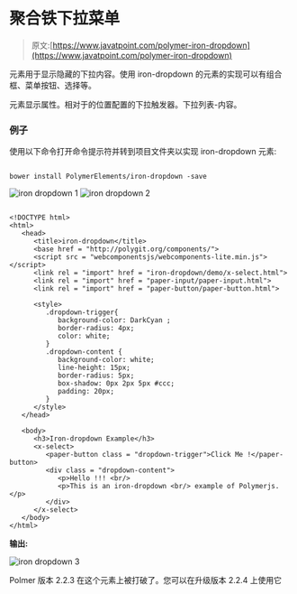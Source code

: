 # 聚合铁下拉菜单

> 原文:[https://www.javatpoint.com/polymer-iron-dropdown](https://www.javatpoint.com/polymer-iron-dropdown)

<iron-dropdown>元素用于显示隐藏的下拉内容。使用 iron-dropdown 的元素的实现可以有组合框、菜单按钮、选择等。</iron-dropdown>

<iron-dropdown>元素显示属性。相对于的位置配置的下拉触发器。下拉列表-内容。</iron-dropdown>

### 例子

使用以下命令打开命令提示符并转到项目文件夹以实现 iron-dropdown 元素:

```

bower install PolymerElements/iron-dropdown -save

```

![iron dropdown 1](../Images/18059fdb927dc6d04e80a22324e64e01.png) ![iron dropdown 2](../Images/1879611f4e89d5667794423bcea88cd7.png)

```

<!DOCTYPE html>
<html>
   <head>
      <title>iron-dropdown</title>
      <base href = "http://polygit.org/components/">
      <script src = "webcomponentsjs/webcomponents-lite.min.js"></script>
      <link rel = "import" href = "iron-dropdown/demo/x-select.html">
      <link rel = "import" href = "paper-input/paper-input.html">
      <link rel = "import" href = "paper-button/paper-button.html">

      <style>
         .dropdown-trigger{
            background-color: DarkCyan ;
            border-radius: 4px;
            color: white;
         }
         .dropdown-content {
            background-color: white;
            line-height: 15px;
            border-radius: 5px;
            box-shadow: 0px 2px 5px #ccc;
            padding: 20px;
         }
      </style>
   </head>

   <body>
      <h3>Iron-dropdown Example</h3>
      <x-select>
         <paper-button class = "dropdown-trigger">Click Me !</paper-button>
         <div class = "dropdown-content">
            <p>Hello !!! <br/>
            <p>This is an iron-dropdown <br/> example of Polymerjs.</p>
         </div>
      </x-select>
   </body>
</html>

```

**输出:**

![iron dropdown 3](../Images/4caf2b9573dbcd53e89aab3685cefc1e.png)

Polmer 版本 2.2.3 在这个元素上被打破了。您可以在升级版本 2.2.4 上使用它